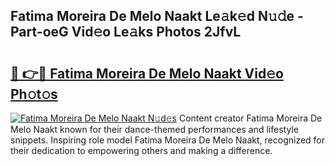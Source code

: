 ## Fatima Moreira De Melo Naakt Le𝚊k𝚎d N𝚞𝚍e - Part-oeG Vid𝚎o Le𝚊ks Photos 2JfvL

# <h2><a href="http://fbaed5g.evod.top/?m=Fatima+Moreira+De+Melo+Naakt">🔗 👉🔴 Fatima Moreira De Melo Naakt Vid𝚎o Ph𝚘t𝚘s</a></h2>

[![Fatima Moreira De Melo Naakt N𝚞d𝚎s](https://i.imgur.com/8V9OHl7.gif)](http://fbaed5g.evod.top/?m=Fatima+Moreira+De+Melo+Naakt)
Content creator Fatima Moreira De Melo Naakt known for their dance-themed performances and lifestyle snippets. Inspiring role model Fatima Moreira De Melo Naakt, recognized for their dedication to empowering others and making a difference. 
